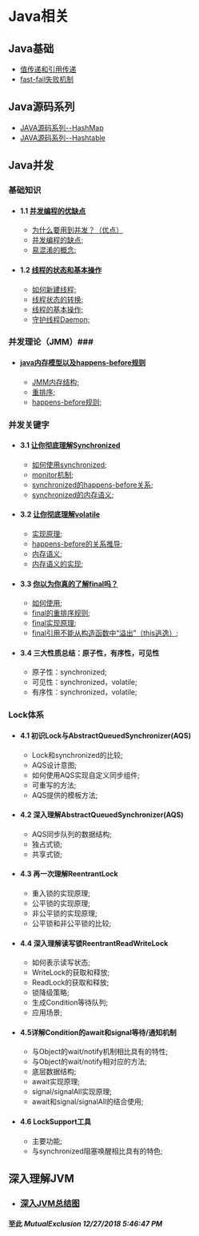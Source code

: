 # Java相关

## Java基础 ##
-	[值传递和引用传递](https://github.com/MutualExclusion/solarcat/blob/master/Java相关/Java基础知识点/Java基础知识点.md#值传递和引用传递)
-	[fast-fail失败机制](https://github.com/MutualExclusion/solarcat/blob/master/Java相关/Java基础知识点/Java基础知识点.md#fast-fail失败机制)
## Java源码系列 ##
-	[JAVA源码系列--HashMap](https://github.com/MutualExclusion/solarcat/blob/master/Java相关/Java源码系列/JAVA源码系列--HashMap.md "JAVA源码系列--HashMap")
-	[JAVA源码系列--Hashtable](https://github.com/MutualExclusion/solarcat/blob/master/Java相关/Java源码系列/JAVA源码系列--Hashtable.md "JAVA源码系列--Hashtable")
## Java并发 ##
### 基础知识 ###
-	#### 1.1 [并发编程的优缺点](https://github.com/MutualExclusion/solarcat/blob/master/Java相关/Java并发系列/并发编程的优缺点.md) ####
	-	[为什么要用到并发？（优点）](https://github.com/MutualExclusion/solarcat/blob/master/Java相关/Java并发系列/并发编程的优缺点.md#1-为什么要用到并发)
	-	[并发编程的缺点;](https://github.com/MutualExclusion/solarcat/blob/master/Java相关/Java并发系列/并发编程的优缺点.md#2-并发编程有哪些缺点)
	-	[易混淆的概念;](https://github.com/MutualExclusion/solarcat/blob/master/Java相关/Java并发系列/并发编程的优缺点.md#3-应该了解的概念)
-	#### 1.2 [线程的状态和基本操作](https://github.com/MutualExclusion/solarcat/blob/master/Java相关/Java并发系列/线程的状态转换以及基本操作.md) ####
	-	[如何新建线程;](https://github.com/MutualExclusion/solarcat/blob/master/Java相关/Java并发系列/线程的状态转换以及基本操作.md#1-新建线程)
	-	[线程状态的转换;](https://github.com/MutualExclusion/solarcat/blob/master/Java相关/Java并发系列/线程的状态转换以及基本操作.md#2-线程状态转换)
	-	[线程的基本操作;](https://github.com/MutualExclusion/solarcat/blob/master/Java相关/Java并发系列/线程的状态转换以及基本操作.md#3-线程状态的基本操作)
	-	[守护线程Daemon;](https://github.com/MutualExclusion/solarcat/blob/master/Java相关/Java并发系列/线程的状态转换以及基本操作.md#4守护线程daemon)
### 并发理论（JMM）###
-	#### [java内存模型以及happens-before规则](https://github.com/MutualExclusion/solarcat/blob/master/Java相关/Java并发系列/java内存模型以及happens-before规则.md) ####
	-	[JMM内存结构;](https://github.com/MutualExclusion/solarcat/blob/master/Java相关/Java并发系列/java内存模型以及happens-before规则.md#2-内存模型抽象结构)
	-	[重排序;](https://github.com/MutualExclusion/solarcat/blob/master/Java相关/Java并发系列/java内存模型以及happens-before规则.md#3-重排序)
	-	[happens-before规则;](https://github.com/MutualExclusion/solarcat/blob/master/Java相关/Java并发系列/java内存模型以及happens-before规则.md#4-happens-before规则)
### 并发关键字 ###
-	#### 3.1 [让你彻底理解Synchronized](https://github.com/MutualExclusion/solarcat/blob/master/Java相关/Java并发系列/让你彻底理解Synchronized.md) ####
	-	[如何使用synchronized](https://github.com/MutualExclusion/solarcat/blob/master/Java相关/Java并发系列/让你彻底理解Synchronized.md#2-synchronized实现原理);
	-	[monitor机制](https://github.com/MutualExclusion/solarcat/blob/master/Java相关/Java并发系列/让你彻底理解Synchronized.md#21-对象锁monitor机制);
	-	[synchronized的happens-before关系](https://github.com/MutualExclusion/solarcat/blob/master/Java相关/Java并发系列/让你彻底理解Synchronized.md#22-synchronized的happens-before关系);
	-	[synchronized的内存语义](https://github.com/MutualExclusion/solarcat/blob/master/Java相关/Java并发系列/让你彻底理解Synchronized.md#23-锁获取和锁释放的内存语义);

-	#### 3.2 [让你彻底理解volatile](https://github.com/MutualExclusion/solarcat/blob/master/Java相关/Java并发系列/让你彻底理解volatile.md) ####
	-	[实现原理](https://github.com/MutualExclusion/solarcat/blob/master/Java相关/Java并发系列/让你彻底理解volatile.md#2-volatile实现原理);
	-	[happens-before的关系推导](https://github.com/MutualExclusion/solarcat/blob/master/Java相关/Java并发系列/让你彻底理解volatile.md#3-volatile的happens-before关系);
	-	[内存语义](https://github.com/MutualExclusion/solarcat/blob/master/Java相关/Java并发系列/让你彻底理解volatile.md#4-volatile的内存语义);
	-	[内存语义的实现](https://github.com/MutualExclusion/solarcat/blob/master/Java相关/Java并发系列/让你彻底理解volatile.md#41-volatile的内存语义实现);

-	#### 3.3 [你以为你真的了解final吗？](https://github.com/MutualExclusion/solarcat/blob/master/Java相关/Java并发系列/你以为你真的了解final吗？.md) ####
	-	[如何使用](https://github.com/MutualExclusion/solarcat/blob/master/Java相关/Java并发系列/你以为你真的了解final吗？.md#2-final的具体使用场景);
	-	[final的重排序规则](https://github.com/MutualExclusion/solarcat/blob/master/Java相关/Java并发系列/你以为你真的了解final吗？.md#41-final域重排序规则);
	-	[final实现原理](https://github.com/MutualExclusion/solarcat/blob/master/Java相关/Java并发系列/你以为你真的了解final吗？.md#5-final的实现原理);
	-	[final引用不能从构造函数中“溢出”（this逃逸）](https://github.com/MutualExclusion/solarcat/blob/master/Java相关/Java并发系列/你以为你真的了解final吗？.md#6-为什么final引用不能从构造函数中溢出);

-	#### 3.4 三大性质总结：原子性，有序性，可见性 ####
	-	原子性：synchronized;
	-	可见性：synchronized，volatile;
	-	有序性：synchronized，volatile;
### Lock体系 ###
-	#### 4.1 初识Lock与AbstractQueuedSynchronizer(AQS) ####
	-	Lock和synchronized的比较;
	-	AQS设计意图;
	-	如何使用AQS实现自定义同步组件;
	-	可重写的方法;
	-	AQS提供的模板方法;

-	#### 4.2 深入理解AbstractQueuedSynchronizer(AQS) ####
	-	AQS同步队列的数据结构;
	-	独占式锁;
	-	共享式锁;
-	#### 4.3 再一次理解ReentrantLock ####
	-	重入锁的实现原理;
	-	公平锁的实现原理;
	-	非公平锁的实现原理;
	-	公平锁和非公平锁的比较;
-	#### 4.4 深入理解读写锁ReentrantReadWriteLock ####
	-	如何表示读写状态;
	-	WriteLock的获取和释放;
	-	ReadLock的获取和释放;
	-	锁降级策略;
	-	生成Condition等待队列;
	-	应用场景;
-	#### 4.5详解Condition的await和signal等待/通知机制 ####
	-	与Object的wait/notify机制相比具有的特性;
	-	与Object的wait/notify相对应的方法;
	-	底层数据结构;
	-	await实现原理;
	-	signal/signalAll实现原理;
	-	await和signal/signalAll的结合使用;
-	#### 4.6 LockSupport工具 ####
	-	主要功能;
	-	与synchronized阻塞唤醒相比具有的特色;
## 深入理解JVM ##
-	### [深入JVM总结图](https://github.com/MutualExclusion/solarcat/blob/master/Java相关/深入理解JVM/深入理解Java虚拟机总结.md) ###

#### 至此	*MutualExclusion 12/27/2018 5:46:47 PM* ####